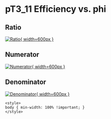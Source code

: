 # pT3_11 Efficiency vs. phi

## Ratio

[![Ratio](../mtv/var/pT3_11_eff_phi.png){ width=600px }](../mtv/var/pT3_11_eff_phi.pdf)

## Numerator

[![Numerator](../mtv/num/pT3_11_eff_phi_num.png){ width=600px }](../mtv/num/pT3_11_eff_phi_num.pdf)

## Denominator

[![Denominator](../mtv/den/pT3_11_eff_phi_den.png){ width=600px }](../mtv/den/pT3_11_eff_phi_den.pdf)


``` {=html}
<style>
body { min-width: 100% !important; }
</style>
```
